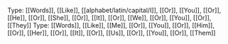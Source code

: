 Type: [[Words]], [[Like]], [[alphabet/latin/capital/I]], [[Or]], [[You]], [[Or]], [[He]], [[Or]], [[She]], [[Or]], [[It]], [[Or]], [[We]], [[Or]], [[You]], [[Or]], [[They]]
Type: [[Words]], [[Like]], [[Me]], [[Or]], [[You]], [[Or]], [[Him]], [[Or]], [[Her]], [[Or]], [[It]], [[Or]], [[Us]], [[Or]], [[You]], [[Or]], [[Them]]